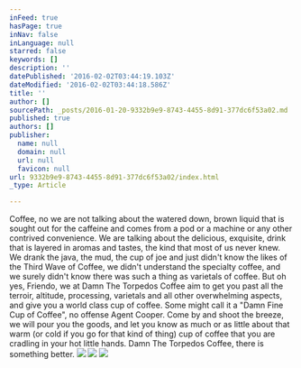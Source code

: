 ```yaml
---
inFeed: true
hasPage: true
inNav: false
inLanguage: null
starred: false
keywords: []
description: ''
datePublished: '2016-02-02T03:44:19.103Z'
dateModified: '2016-02-02T03:44:18.586Z'
title: ''
author: []
sourcePath: _posts/2016-01-20-9332b9e9-8743-4455-8d91-377dc6f53a02.md
published: true
authors: []
publisher:
  name: null
  domain: null
  url: null
  favicon: null
url: 9332b9e9-8743-4455-8d91-377dc6f53a02/index.html
_type: Article

---
```

Coffee, no we are not talking about the watered down, brown liquid that is sought out for the caffeine and comes from a pod or a machine or any other contrived convenience.  We are talking about the delicious, exquisite, drink that is layered in aromas and tastes, the kind that most of us never knew.  We drank the java, the mud, the cup of joe and just didn't know the likes of the Third Wave of Coffee, we didn't understand the specialty coffee, and we surely didn't know there was such a thing as varietals of coffee.  But oh yes, Friendo, we at Damn The Torpedos Coffee aim to get you past all the terroir, altitude, processing, varietals and all other overwhelming aspects, and give you a world class cup of coffee.  Some might call it a "Damn Fine Cup of Coffee", no offense Agent Cooper.  Come by and shoot the breeze, we will pour you the goods, and let you know as much or as little about that warm (or cold if you go for that kind of thing) cup of coffee that you are cradling in your hot little hands.  Damn The Torpedos Coffee, there is something better.
![](https://the-grid-user-content.s3-us-west-2.amazonaws.com/9ee2bb4f-367d-4a49-b0f0-76f39e484471.jpg)
![](https://the-grid-user-content.s3-us-west-2.amazonaws.com/7662880d-85b2-4878-a065-1d1af9f9ebed.jpg)
![](https://the-grid-user-content.s3-us-west-2.amazonaws.com/ab044971-4a3e-406f-bce8-fb819248de31.jpg)
